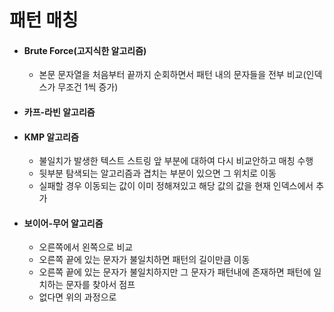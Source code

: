 # 패턴 매칭

- #### Brute Force(고지식한 알고리즘)

  - 본문 문자열을 처음부터 끝까지 순회하면서 패턴 내의 문자들을 전부 비교(인덱스가 무조건 1씩 증가)

- #### 카프-라빈 알고리즘

- #### KMP 알고리즘

  - 불일치가 발생한 텍스트 스트링 앞 부분에 대하여 다시 비교안하고 매칭 수행
  - 뒷부분 탐색되는 알고리즘과 겹치는 부분이 있으면 그 위치로 이동
  - 실패할 경우 이동되는 값이 이미 정해져있고 해당 값의 값을 현재 인덱스에서 추가

- #### 보이어-무어 알고리즘

  - 오른쪽에서 왼쪽으로 비교
  - 오른쪽 끝에 있는 문자가 불일치하면 패턴의 길이만큼 이동
  - 오른쪽 끝에 있는 문자가 불일치하지만 그 문자가 패턴내에 존재하면 패턴에 일치하는 문자를 찾아서 점프
  - 없다면 위의 과정으로

